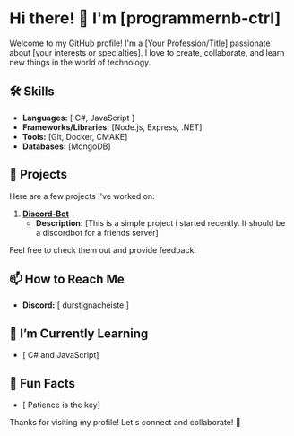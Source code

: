 # Hi there! 👋 I'm [programmernb-ctrl]

Welcome to my GitHub profile! I'm a [Your Profession/Title] passionate about [your interests or specialties]. I love to create, collaborate, and learn new things in the world of technology.

## 🛠 Skills

- **Languages:** [ C#, JavaScript ]
- **Frameworks/Libraries:** [Node.js, Express, .NET]
- **Tools:** [Git, Docker, CMAKE]
- **Databases:** [MongoDB]

## 🌟 Projects

Here are a few projects I've worked on:

1. **[Discord-Bot](https://github.com/programmernb-ctrl/Discord-Bot)**
   - **Description:** [This is a simple project i started recently. It should be a discordbot for a friends server]

Feel free to check them out and provide feedback!

## 📫 How to Reach Me

- **Discord:** [ durstignacheiste ]

## 🌱 I’m Currently Learning

- [ C# and JavaScript]

## 🔗 Fun Facts

- [ Patience is the key]

Thanks for visiting my profile! Let's connect and collaborate! 🚀
